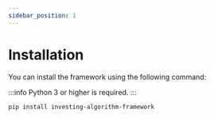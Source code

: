 ```yaml
---
sidebar_position: 1
---
```


# Installation
You can install the framework using the following command:

:::info
Python 3 or higher is required.
:::

```bash
pip install investing-algorithm-framework
```
